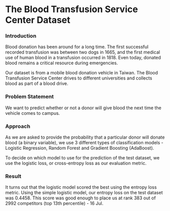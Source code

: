 # The Blood Transfusion Service Center Dataset

### Introduction 
Blood donation has been around for a long time. The first successful recorded transfusion was between two dogs in 1665, and the first medical use of human blood in a transfusion occurred in 1818. Even today, donated blood remains a critical resource during emergencies.

Our dataset is from a mobile blood donation vehicle in Taiwan. The Blood Transfusion Service Center drives to different universities and collects blood as part of a blood drive. 

### Problem Statement
We want to predict whether or not a donor will give blood the next time the vehicle comes to campus.

### Approach
As we are asked to provide the probability that a particular donor will donate blood (a binary variable), we use 3 different types of classification models - Logistic Regression, Random Forest and Gradient Boosting (AdaBoost).

To decide on which model to use for the prediction of the test dataset, we use the logistic loss, or cross-entropy loss as our evaluation metric.

### Result
It turns out that the logistic model scored the best using the entropy loss metric. Using the simple logistic model, our entropy loss on the test dataset was 0.4458. This score was good enough to place us at rank 383 out of 2992 competitors (top 13th percentile) - 16 Jul.
